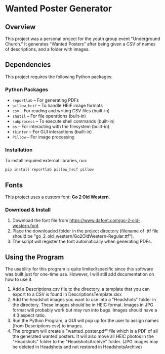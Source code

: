 # Wanted Poster Generator

## Overview
This project was a personal project for the youth group event "Underground Church." It generates "Wanted Posters" after being given a CSV of names of descriptions, and a folder with images.

## Dependencies
This project requires the following Python packages:

### Python Packages
- `reportlab` – For generating PDFs  
- `pillow_heif` – To handle HEIF image formats  
- `csv` – For reading and writing CSV files (built-in)  
- `shutil` – For file operations (built-in)  
- `subprocess` – To execute shell commands (built-in)  
- `os` – For interacting with the filesystem (built-in)  
- `tkinter` – For GUI interactions (built-in)  
- `Pillow` – For image processing  

### Installation
To install required external libraries, run:
```sh
pip install reportlab pillow_heif pillow
```

## Fonts
This project uses a custom font: **Go 2 Old Western**.  

### Download & Install  
1. Download the font file from https://www.dafont.com/go-2-old-western.font.  
2. Place the downloaded folder in the project directory (filename of .ttf file should be "go_2_old_western/Go2OldWestern-Regular.ttf").  
3. The script will register the font automatically when generating PDFs.

## Using the Program
The usability for this program is quite limited/specific since this software was built just for one-time use. However, I will still add documentation on how to use it.

1. Add a Descriptions.csv file to the directory, a template that you can export to a CSV is found in DescriptionsTemplate.xlsx
2. Add the headshot images you want to use into a "Headshots" folder in the directory. These images should be in HEIC format. Images in JPG format will probably work but may run into bugs. Images should have a 4:3 aspect ratio.
3. Run the Python Program, a GUI will pop up for the user to assign names (from Descriptions.csv) to images.
4. The program will create a "wanted_poster.pdf" file which is a PDF of all the generated wanted posters. It will also move all HEIC photos in the "Headshots" folder to the "HeadshotsArchive" folder. (JPG images may be deleted in Headshots and not restored in HeadshotsArchive)
